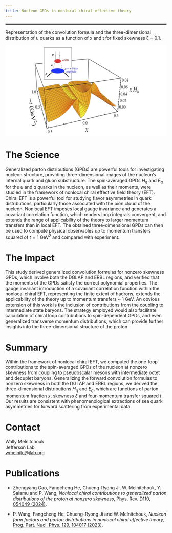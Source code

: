 ```yaml
---
title: Nucleon GPDs in nonlocal chiral effective theory
---
```

<hr style="border:2px solid gray">


Representation of the convolution formula and the three-dimensional distribution of u quarks as a function of x and t for fixed skewness ξ = 0.1.

![image](/highlights/images/0006.jpg)


# The Science
Generalized parton distributions (GPDs) are powerful tools for investigating nucleon structure, providing three-dimensional images of the nucleon’s internal quark and gluon substructure. The spin-averaged GPDs $H_q$ and $E_q$ for the $u$ and $d$ quarks in the nucleon, as well as their moments, were studied in the framework of nonlocal chiral effective field theory (EFT). Chiral EFT is a powerful tool for studying flavor asymmetries in quark distributions, particularly those associated with the pion cloud of the nucleon. Nonlocal EFT imposes local gauge invariance and generates a covariant correlation function, which renders loop integrals convergent, and extends the range of applicability of the theory to larger momentum transfers than in local EFT. The obtained three-dimensional GPDs can then be used to compute physical observables up to momentum transfers squared of $t = 1$ GeV$^2$ and compared with experiment.
# The Impact
This study derived generalized convolution formulas for nonzero skewness GPDs, which involve both the DGLAP and ERBL regions, and verified that the moments of the GPDs satisfy the correct polynomial properties. The gauge invariant introduction of a covariant correlation function within the nonlocal chiral EFT, representing the finite extent of hadrons, extends the applicability of the theory up to momentum transfers ~ 1 GeV. An obvious extension of this work is the inclusion of contributions from the coupling to intermediate state baryons. The strategy employed would also facilitate calculation of chiral loop contributions to spin-dependent GPDs, and even generalized transverse momentum distributions, which can provide further insights into the three-dimensional structure of the proton.

# Summary
Within the framework of nonlocal chiral EFT, we computed the one-loop contributions to the spin-averaged GPDs of the nucleon at nonzero skewness from coupling to pseudoscalar mesons with intermediate octet and decuplet baryons. Generalizing the forward convolution formulas to nonzero skewness in both the DGLAP and ERBL regions, we derived the three-dimensional distributions $H_q$ and $E_q$, which are functions of parton momentum fraction $x$, skewness $\xi$ and four-momentum transfer squared $t$. Our results are consistent with phenomenological extractions of sea quark asymmetries for forward scattering from experimental data.



# Contact
Wally Melnitchouk <br />
Jefferson Lab <br />
[wmelnitc@jlab.org](mailto:pshana@mit.edu])

# Publications

- Zhengyang Gao, Fangcheng He, Chueng-Ryong Ji, W. Melnitchouk, Y. Salamu and P. Wang,
*Nonlocal chiral contributions to generalized parton distributions of the proton at nonzero skewness*, 
[Phys. Rev. D110, 054049 (2024)](https://inspirehep.net/literature/2098181).

- P. Wang, Fangcheng He, Chueng-Ryong Ji and W. Melnitchouk, 
*Nucleon form factors and parton distributions in nonlocal chiral effective theory*,
[Prog. Part. Nucl. Phys. 129, 104017 (2023)](https://inspirehep.net/literature/2098181).




